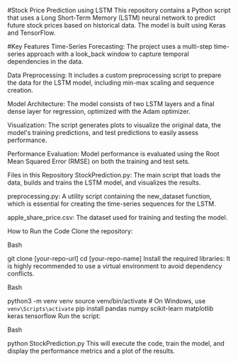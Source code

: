 #Stock Price Prediction using LSTM
This repository contains a Python script that uses a Long Short-Term Memory (LSTM) neural network to predict future stock prices based on historical data. The model is built using Keras and TensorFlow.

#Key Features
Time-Series Forecasting: The project uses a multi-step time-series approach with a look_back window to capture temporal dependencies in the data.

Data Preprocessing: It includes a custom preprocessing script to prepare the data for the LSTM model, including min-max scaling and sequence creation.

Model Architecture: The model consists of two LSTM layers and a final dense layer for regression, optimized with the Adam optimizer.

Visualization: The script generates plots to visualize the original data, the model's training predictions, and test predictions to easily assess performance.

Performance Evaluation: Model performance is evaluated using the Root Mean Squared Error (RMSE) on both the training and test sets.

Files in this Repository
StockPrediction.py: The main script that loads the data, builds and trains the LSTM model, and visualizes the results.

preprocessing.py: A utility script containing the new_dataset function, which is essential for creating the time-series sequences for the LSTM.

apple_share_price.csv: The dataset used for training and testing the model.

How to Run the Code
Clone the repository:

Bash

git clone [your-repo-url]
cd [your-repo-name]
Install the required libraries:
It is highly recommended to use a virtual environment to avoid dependency conflicts.

Bash

python3 -m venv venv
source venv/bin/activate  # On Windows, use `venv\Scripts\activate`
pip install pandas numpy scikit-learn matplotlib keras tensorflow
Run the script:

Bash

python StockPrediction.py
This will execute the code, train the model, and display the performance metrics and a plot of the results.
